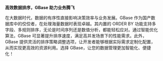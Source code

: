 **高效数据排序，GBase 助力业务腾飞**

在大数据时代，数据的有序性直接影响决策效率与业务发展。GBase 作为国产数据库中的佼佼者，在处理海量数据时表现卓越。其内置的 ORDER BY 功能支持多字段、多规则排序，无论是时间序列还是数值分析，都能轻松应对。通过智能优化算法，GBase 可显著提升排序速度，满足高并发场景下的性能需求。此外，GBase 提供灵活的排序策略调整选项，让开发者能够根据实际需求定制化配置，从而实现更高效的资源利用。选择 GBase，让您的数据管理更加智能化、便捷化！
